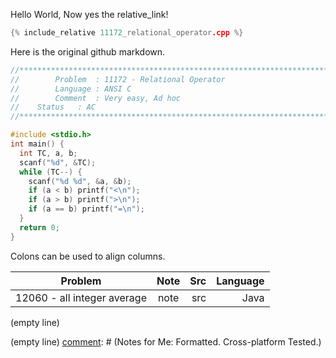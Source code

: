 Hello World, Now yes the relative_link!


```cpp
{% include_relative 11172_relational_operator.cpp %}
```

Here is the original github markdown.

```cpp
//*************************************************************************************//
//        Problem  : 11172 - Relational Operator
//        Language : ANSI C
//        Comment  : Very easy, Ad hoc
// 	  Status   : AC
//*************************************************************************************//

#include <stdio.h>
int main() {
  int TC, a, b;
  scanf("%d", &TC);
  while (TC--) {
    scanf("%d %d", &a, &b);
    if (a < b) printf("<\n");
    if (a > b) printf(">\n");
    if (a == b) printf("=\n");
  }
  return 0;
}
```

Colons can be used to align columns.

| Problem        |   Note         | Src  | Language |
| ------------- |:-------------:| -----:|-----:|
| 12060 - all integer average| note | src  | Java |



(empty line)

[comment]: # (This actually is the most platform independent comment)

<!--
  include_relative src/chapter1/chapter 2/12060_all_integer_average.cpp
 [I'm an inline-style link](https://www.google.com)
Notes for Me:
Formatted.
Cross-platform
Tested.
-->


(empty line)
[comment]: # (Notes for Me:
Formatted.
Cross-platform
Tested.)
